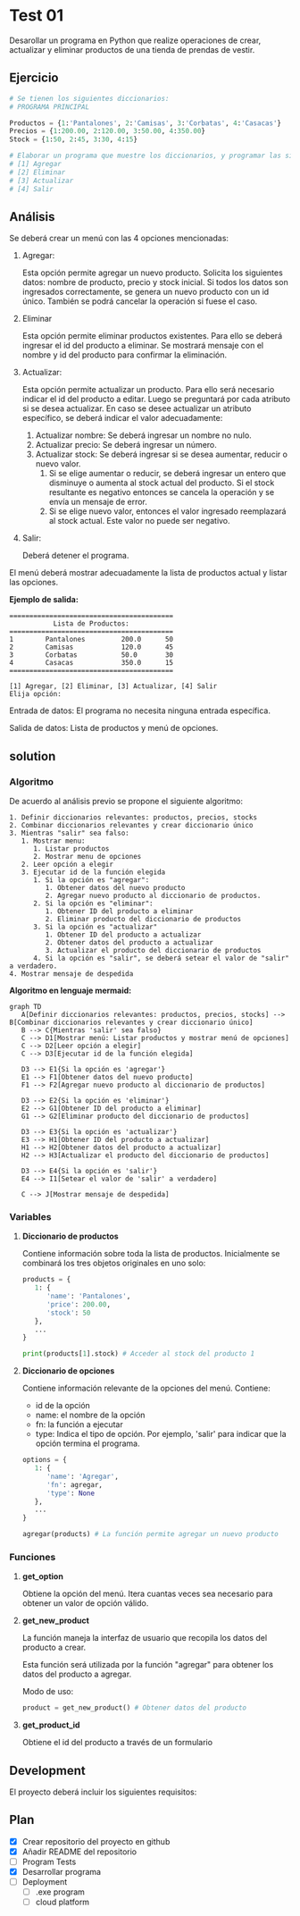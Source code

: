 # Test 01

Desarollar un programa en Python que realize operaciones de crear, actualizar y eliminar productos de una tienda de prendas de vestir.

## Ejercicio

```python
# Se tienen los siguientes diccionarios:
# PROGRAMA PRINCIPAL

Productos = {1:'Pantalones', 2:'Camisas', 3:'Corbatas', 4:'Casacas'}
Precios = {1:200.00, 2:120.00, 3:50.00, 4:350.00}
Stock = {1:50, 2:45, 3:30, 4:15}

# Elaborar un programa que muestre los diccionarios, y programar las siguientes acciones:
# [1] Agregar
# [2] Eliminar
# [3] Actualizar
# [4] Salir
```

## Análisis

Se deberá crear un menú con las 4 opciones mencionadas:

1. Agregar:

   Esta opción permite agregar un nuevo producto. Solicita los siguientes datos: nombre de producto, precio y stock inicial. Si todos los datos son ingresados correctamente, se genera un nuevo producto con un id único.
   También se podrá cancelar la operación si fuese el caso.

2. Eliminar

   Esta opción permite eliminar productos existentes. Para ello se deberá ingresar el id del producto a eliminar. Se mostrará mensaje con el nombre y id del producto para confirmar la eliminación.

3. Actualizar:

   Esta opción permite actualizar un producto. Para ello será necesario indicar el id del producto a editar. Luego se preguntará por cada atributo si se desea actualizar. En caso se desee actualizar un atributo específico, se deberá indicar el valor adecuadamente:

   1. Actualizar nombre: Se deberá ingresar un nombre no nulo.
   2. Actualizar precio: Se deberá ingresar un número.
   3. Actualizar stock: Se deberá ingresar si se desea aumentar, reducir o nuevo valor.
      1. Si se elige aumentar o reducir, se deberá ingresar un entero que disminuye o aumenta al stock actual del producto. Si el stock resultante es negativo entonces se cancela la operación y se envía un mensaje de error.
      2. Si se elige nuevo valor, entonces el valor ingresado reemplazará al stock actual. Este valor no puede ser negativo.

4. Salir:

   Deberá detener el programa.

El menú deberá mostrar adecuadamente la lista de productos actual y listar las opciones.

**Ejemplo de salida:**

```
=========================================
           Lista de Productos:
=========================================
1        Pantalones         200.0      50
2        Camisas            120.0      45
3        Corbatas           50.0       30
4        Casacas            350.0      15
=========================================

[1] Agregar, [2] Eliminar, [3] Actualizar, [4] Salir
Elija opción:
```

Entrada de datos: El programa no necesita ninguna entrada específica.

Salida de datos: Lista de productos y menú de opciones.

## solution

### Algoritmo

De acuerdo al análisis previo se propone el siguiente algoritmo:

```
1. Definir diccionarios relevantes: productos, precios, stocks
2. Combinar diccionarios relevantes y crear diccionario único
3. Mientras "salir" sea falso:
   1. Mostrar menu:
      1. Listar productos
      2. Mostrar menu de opciones
   2. Leer opción a elegir
   3. Ejecutar id de la función elegida
      1. Si la opción es "agregar":
         1. Obtener datos del nuevo producto
         2. Agregar nuevo producto al diccionario de productos.
      2. Si la opción es "eliminar":
         1. Obtener ID del producto a eliminar
         2. Eliminar producto del diccionario de productos
      3. Si la opción es "actualizar"
         1. Obtener ID del producto a actualizar
         2. Obtener datos del producto a actualizar
         3. Actualizar el producto del diccionario de productos
      4. Si la opción es "salir", se deberá setear el valor de "salir" a verdadero.
4. Mostrar mensaje de despedida
```

**Algoritmo en lenguaje mermaid:**

```mermaid
graph TD
   A[Definir diccionarios relevantes: productos, precios, stocks] --> B[Combinar diccionarios relevantes y crear diccionario único]
   B --> C{Mientras 'salir' sea falso}
   C --> D1[Mostrar menú: Listar productos y mostrar menú de opciones]
   C --> D2[Leer opción a elegir]
   C --> D3[Ejecutar id de la función elegida]

   D3 --> E1{Si la opción es 'agregar'}
   E1 --> F1[Obtener datos del nuevo producto]
   F1 --> F2[Agregar nuevo producto al diccionario de productos]

   D3 --> E2{Si la opción es 'eliminar'}
   E2 --> G1[Obtener ID del producto a eliminar]
   G1 --> G2[Eliminar producto del diccionario de productos]

   D3 --> E3{Si la opción es 'actualizar'}
   E3 --> H1[Obtener ID del producto a actualizar]
   H1 --> H2[Obtener datos del producto a actualizar]
   H2 --> H3[Actualizar el producto del diccionario de productos]

   D3 --> E4{Si la opción es 'salir'}
   E4 --> I1[Setear el valor de 'salir' a verdadero]

   C --> J[Mostrar mensaje de despedida]
```

### Variables

1. **Diccionario de productos**

   Contiene información sobre toda la lista de productos. Inicialmente se combinará los tres objetos originales en uno solo:

   ```python
   products = {
      1: {
         'name': 'Pantalones',
         'price': 200.00,
         'stock': 50
      },
      ...
   }

   print(products[1].stock) # Acceder al stock del producto 1
   ```

2. **Diccionario de opciones**

   Contiene información relevante de la opciones del menú. Contiene:

   - id de la opción
   - name: el nombre de la opción
   - fn: la función a ejecutar
   - type: Indica el tipo de opción. Por ejemplo, 'salir' para indicar que la opción termina el programa.

   ```python
   options = {
      1: {
         'name': 'Agregar',
         'fn': agregar,
         'type': None
      },
      ...
   }

   agregar(products) # La función permite agregar un nuevo producto
   ```

### Funciones

1. **get_option**

   Obtiene la opción del menú. Itera cuantas veces sea necesario para obtener un valor de opción válido.

2. **get_new_product**

   La función maneja la interfaz de usuario que recopila los datos del producto a crear.

   Esta función será utilizada por la función "agregar" para obtener los datos del producto a agregar.

   Modo de uso:

   ```python
   product = get_new_product() # Obtener datos del producto
   ```

3. **get_product_id**

   Obtiene el id del producto a través de un formulario

## Development

El proyecto deberá incluir los siguientes requisitos:

## Plan

- [x] Crear repositorio del proyecto en github
- [x] Añadir README del repositorio
- [ ] Program Tests
- [x] Desarrollar programa
- [ ] Deployment
  - [ ] .exe program
  - [ ] cloud platform
